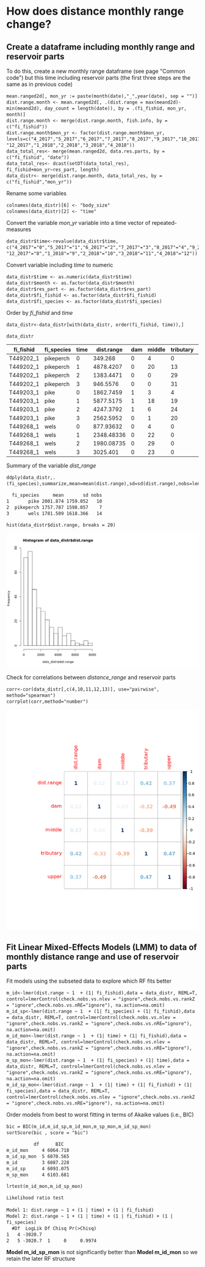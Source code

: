 # How does distance monthly range change?

## Create a dataframe including monthly range and reservoir parts

To do this, create a new monthly range dataframe (see page "Common code") but this time including reservoir parts (the first three steps are the same as in previous code)

```
mean.ranged2d[, mon_yr := paste(month(date),"_",year(date), sep = "")]
dist.range.month <- mean.ranged2d[, .(dist.range = max(meand2d)-min(meand2d), day_count = length(date)), by = .(fi_fishid, mon_yr, month)]
dist.range.month <- merge(dist.range.month, fish.info, by = c("fi_fishid"))
dist.range.month$mon_yr <- factor(dist.range.month$mon_yr, levels=c("4_2017","5_2017","6_2017","7_2017","8_2017","9_2017","10_2017","11_2017", "12_2017","1_2018","2_2018","3_2018","4_2018"))
data_total_res<- merge(mean.ranged2d, data.res.parts, by = c("fi_fishid", "date"))
data_total_res<- dcast(setDT(data_total_res), fi_fishid+mon_yr~res_part, length)
data_distr<- merge(dist.range.month, data_total_res, by = c("fi_fishid","mon_yr"))
```
Rename some variables
```
colnames(data_distr)[6] <- "body_size"
colnames(data_distr)[2] <- "time"
```

Convert the variable _mon_yr_ variable into a time vector of repeated-measures
```
data_distr$time<-revalue(data_distr$time, c("4_2017"="0","5_2017"="1","6_2017"="2","7_2017"="3","8_2017"="4","9_2017"="5","10_2017"="6","11_2017"="7", "12_2017"="8","1_2018"="9","2_2018"="10","3_2018"="11","4_2018"="12"))
```
Convert variable including _time_ to numeric
```
data_distr$time <- as.numeric(data_distr$time)
data_distr$month <- as.factor(data_distr$month)
data_distr$res_part <- as.factor(data_distr$res_part)
data_distr$fi_fishid <- as.factor(data_distr$fi_fishid)
data_distr$fi_species <- as.factor(data_distr$fi_species)
```
Order by _fi_fishid_ and _time_
```
data_distr<-data_distr[with(data_distr, order(fi_fishid, time)),]
```
```
data_distr
```
| fi_fishid | fi_species | time | dist.range | dam | middle | tributary | upper | body_size | ca_weight_g | day_count |
|-----------|------------|------|------------|-----|--------|-----------|-------|-----------|-------------|-----------|
| T449202_1 | pikeperch  | 0    | 349.268    | 0   | 4      | 0         | 3     | 430       | 605         | 4         |
| T449202_1 | pikeperch  | 1    | 4878.4207  | 0   | 20     | 13        | 21    | 430       | 605         | 31        |
| T449202_1 | pikeperch  | 2    | 1383.4471  | 0   | 0      | 29        | 4     | 430       | 605         | 29        |
| T449202_1 | pikeperch  | 3    | 946.5576   | 0   | 0      | 31        | 0     | 430       | 605         | 31        |
| T449203_1 | pike       | 0    | 1862.7459  | 1   | 3      | 4         | 4     | 1160      | 10900       | 4         |
| T449203_1 | pike       | 1    | 5877.5175  | 1   | 18     | 19        | 25    | 1160      | 10900       | 31        |
| T449203_1 | pike       | 2    | 4247.3792  | 1   | 6      | 24        | 6     | 1160      | 10900       | 26        |
| T449203_1 | pike       | 3    | 2562.5952  | 0   | 1      | 20        | 7     | 1160      | 10900       | 21        |
| T449268_1 | wels       | 0    | 877.93632  | 0   | 4      | 0         | 4     | 1620      | 25100       | 4         |
| T449268_1 | wels       | 1    | 2348.48336 | 0   | 22     | 0         | 27    | 1620      | 25100       | 30        |
| T449268_1 | wels       | 2    | 1980.08735 | 0   | 29     | 0         | 13    | 1620      | 25100       | 29        |
| T449268_1 | wels       | 3    | 3025.401   | 0   | 23     | 0         | 17    | 1620      | 25100       | 31        |


Summary of the variable  _dist_range_
```
ddply(data_distr,.(fi_species),summarize,mean=mean(dist.range),sd=sd(dist.range),nobs=length(unique(fi_fishid)))
```
```
  fi_species     mean       sd nobs
1       pike 2001.874 1759.052   10
2  pikeperch 1757.787 1598.057    7
3       wels 1781.509 1618.366   14
```
```
hist(data_distr$dist.range, breaks = 20)
```
![Dist_range](/Plots/Dist_range_hist.png "Dist_range")

Check for correlations between _distance_range_ and reservoir parts
```
corr<-cor(data_distr[,c(4,10,11,12,13)], use="pairwise", method="spearman")
corrplot(corr,method="number")
```
![Dist_range](/Plots/Dist_range_corr.png "Dist_range")

## Fit Linear Mixed-Effects Models (LMM) to data of monthly distance range and use of reservoir parts

Fit models using the subseted data to explore which RF fits better
```
m_id<-lmer(dist.range ~ 1  + (1| fi_fishid),data = data_distr, REML=T, control=lmerControl(check.nobs.vs.nlev = "ignore",check.nobs.vs.rankZ = "ignore",check.nobs.vs.nRE="ignore"), na.action=na.omit)
m_id_sp<-lmer(dist.range ~ 1  + (1| fi_species) + (1| fi_fishid),data = data_distr, REML=T, control=lmerControl(check.nobs.vs.nlev = "ignore",check.nobs.vs.rankZ = "ignore",check.nobs.vs.nRE="ignore"), na.action=na.omit)
m_id_mon<-lmer(dist.range ~ 1  + (1| time) + (1| fi_fishid),data = data_distr, REML=T, control=lmerControl(check.nobs.vs.nlev = "ignore",check.nobs.vs.rankZ = "ignore",check.nobs.vs.nRE="ignore"), na.action=na.omit)
m_sp_mon<-lmer(dist.range ~ 1  + (1| fi_species) + (1| time),data = data_distr, REML=T, control=lmerControl(check.nobs.vs.nlev = "ignore",check.nobs.vs.rankZ = "ignore",check.nobs.vs.nRE="ignore"), na.action=na.omit)
m_id_sp_mon<-lmer(dist.range ~ 1  + (1| time) + (1| fi_fishid) + (1| fi_species),data = data_distr, REML=T, control=lmerControl(check.nobs.vs.nlev = "ignore",check.nobs.vs.rankZ = "ignore",check.nobs.vs.nRE="ignore"), na.action=na.omit)
```
Order models from best to worst fitting in terms of Akaike values (i.e., BIC)
```
bic = BIC(m_id,m_id_sp,m_id_mon,m_sp_mon,m_id_sp_mon)
sortScore(bic , score = "bic")
```
```
          df      BIC
m_id_mon     4 6064.718
m_id_sp_mon  5 6070.565
m_id         3 6087.228
m_id_sp      4 6093.075
m_sp_mon     4 6103.681
```
```
lrtest(m_id_mon,m_id_sp_mon)
```
```
Likelihood ratio test

Model 1: dist.range ~ 1 + (1 | time) + (1 | fi_fishid)
Model 2: dist.range ~ 1 + (1 | time) + (1 | fi_fishid) + (1 | fi_species)
  #Df  LogLik Df Chisq Pr(>Chisq)
1   4 -3020.7
2   5 -3020.7  1     0     0.9974
```
**Model m_id_sp_mon** is not significantly better than **Model m_id_mon** so we retain the later RF structure

